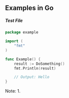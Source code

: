 ## Examples in Go

##### Test File

```Go
package example

import (
	"fmt"
)

func Example() {
	result := DoSomething()
	fmt.Println(result)

	// Output: Hello
}
```

Note:
1. 
